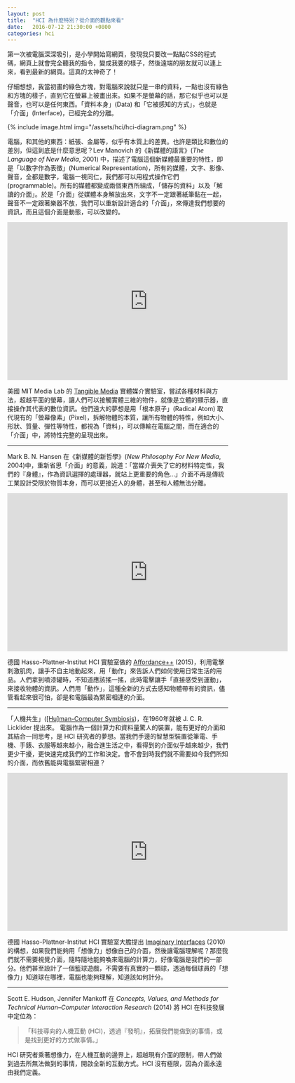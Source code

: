 ```yaml
---
layout: post
title:  "HCI 為什麼特別？從介面的觀點來看"
date:   2016-07-12 21:30:00 +0800
categories: hci
---
```


第一次被電腦深深吸引，是小學開始寫網頁，發現我只要改一點點CSS的程式碼，網頁上就會完全聽我的指令，變成我要的樣子，然後遠端的朋友就可以連上來，看到最新的網頁。這真的太神奇了！

仔細想想，我當初畫的綠色方塊，對電腦來說就只是一串的資料，一點也沒有綠色和方塊的樣子，直到它在螢幕上被畫出來。如果不是螢幕的話，那它似乎也可以是聲音，也可以是任何東西。「資料本身」(Data) 和「它被感知的方式」，也就是「介面」(Interface)，已經完全的分離。

{% include image.html
           img="/assets/hci/hci-diagram.png" %}

電腦，和其他的東西：紙張、金屬等，似乎有本質上的差異。也許是類比和數位的差別，但這到底是什麼意思呢？Lev Manovich 的《新媒體的語言》(*The Language of New Media*, 2001) 中，描述了電腦這個新媒體最重要的特性，即是「以數字作為表徵」(Numerical Representation)，所有的媒體，文字、影像、聲音，全都是數字，電腦一視同仁，我們都可以用程式操作它們(programmable)。所有的媒體都變成兩個東西所組成，「儲存的資料」以及「解讀的介面」。於是「介面」從媒體本身解放出來，文字不一定跟著紙筆黏在一起，聲音不一定跟著樂器不放，我們可以重新設計適合的「介面」，來傳達我們想要的資訊，而且這個介面是動態，可以改變的。

<div class="video-wrapper">
  <iframe src="https://player.vimeo.com/video/165798784" width="640" height="360" frameborder="0" webkitallowfullscreen mozallowfullscreen allowfullscreen></iframe>
</div>

美國 MIT Media Lab 的 [Tangible Media](http://tangible.media.mit.edu/) 實體媒介實驗室，嘗試各種材料與方法，超越平面的螢幕，讓人們可以接觸實體三維的物件，就像是立體的顯示器，直接操作其代表的數位資訊。他們遠大的夢想是用「根本原子」(Radical Atom) 取代現有的「螢幕像素」(Pixel)，拆解物體的本質，讓所有物體的特性，例如大小、形狀、質量、彈性等特性，都視為「資料」，可以傳輸在電腦之間，而在適合的「介面」中，將特性完整的呈現出來。

---

Mark B. N. Hansen 在《新媒體的新哲學》(*New Philosophy For New Media*, 2004)中，重新省思「介面」的意義，說道：「當媒介喪失了它的材料特定性，我們的『身體』，作為資訊選擇的處理器，就站上更重要的角色…」介面不再是傳統工業設計受限於物質本身，而可以更接近人的身體，甚至和人體無法分離。

<div class="video-wrapper">
  <iframe width="640" height="360" src="https://www.youtube.com/embed/Gz4dphzBb6I" frameborder="0" allowfullscreen></iframe>
</div>

德國 Hasso-Plattner-Institut HCI 實驗室做的 [Affordance++](https://hpi.de/baudisch/projects/affordance.html) (2015)，利用電擊刺激肌肉，讓手不自主地動起來，用「動作」來告訴人們如何使用日常生活的用品。人們拿到噴漆罐時，不知道應該搖一搖，此時電擊讓手「直接感受到運動」，來接收物體的資訊。人們用「動作」，這種全新的方式去感知物體帶有的資訊，儘管看起來很可怕，卻是和電腦最為緊密相連的介面。

---

「人機共生」([[Hu]man-Computer Symbiosis](https://groups.csail.mit.edu/medg/people/psz/Licklider.html))，在1960年就被 J. C. R. Licklider 提出來。 電腦作為一個計算力和資料量驚人的裝置，能有更好的介面和其結合一同思考，是 HCI 研究者的夢想。當我們手邊的智慧型裝置從筆電、手機、手錶、衣服等越來越小，融合進生活之中，看得到的介面似乎越來越少，我們更少干擾，更快速完成我們的工作和決定。會不會到時我們就不需要如今我們所知的介面，而依舊能與電腦緊密相連？

<div class="video-wrapper">
  <iframe width="640" height="360" src="https://www.youtube.com/embed/NNirAkibYGc" frameborder="0" allowfullscreen></iframe>
</div>

德國 Hasso-Plattner-Institut HCI 實驗室大膽提出 [Imaginary Interfaces](https://hpi.de/baudisch/projects/imaginary-interfaces.html) (2010) 的構想，如果我們能夠用「想像力」想像自己的介面，然後讓電腦理解呢？那麼我們就不需要視覺介面，隨時隨地能夠喚來電腦的計算力，好像電腦是我們的一部分。他們甚至設計了一個籃球遊戲，不需要有真實的一顆球，透過每個球員的「想像力」知道球在哪裡，電腦也能夠理解，知道該如何計分。

---

Scott E. Hudson, Jennifer Mankoff 在 *Concepts, Values, and Methods for Technical Human–Computer Interaction Research* (2014) 將 HCI 在科技發展中定位為：

> 「科技導向的人機互動 (HCI)，透過『發明』，拓展我們能做到的事情，或是找到更好的方式做事情。」

HCI 研究者乘著想像力，在人機互動的邊界上，超越現有介面的限制，帶人們做到過去所無法做到的事情，開啟全新的互動方式。HCI 沒有極限，因為介面永遠由我們定義。
